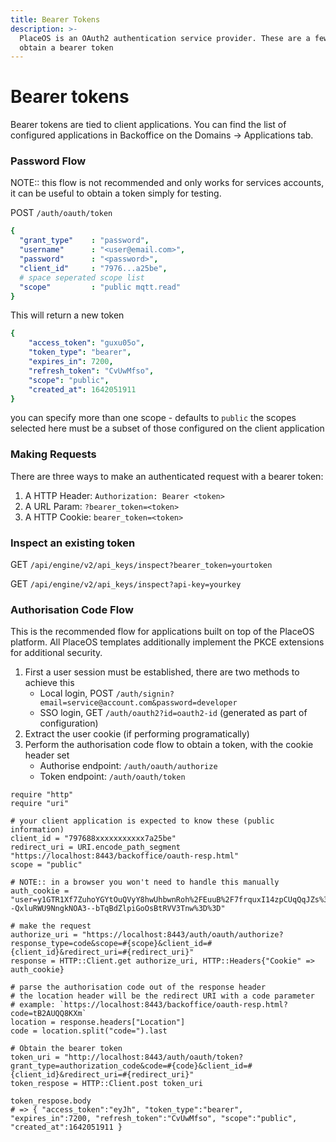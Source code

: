 ```yaml
---
title: Bearer Tokens
description: >-
  PlaceOS is an OAuth2 authentication service provider. These are a few ways to
  obtain a bearer token
---
```


# Bearer tokens

Bearer tokens are tied to client applications. You can find the list of configured applications in Backoffice on the Domains -> Applications tab.

### Password Flow

NOTE:: this flow is not recommended and only works for services accounts, it can be useful to obtain a token simply for testing.

POST `/auth/oauth/token`

```yaml
{
  "grant_type"    : "password",
  "username"      : "<user@email.com>",
  "password"      : "<password>",
  "client_id"     : "7976...a25be",
  # space seperated scope list
  "scope"         : "public mqtt.read"
}
```

This will return a new token

```yaml
{
    "access_token": "guxu05o",
    "token_type": "bearer",
    "expires_in": 7200,
    "refresh_token": "CvUwMfso",
    "scope": "public",
    "created_at": 1642051911
}
```

you can specify more than one scope - defaults to `public` the scopes selected here must be a subset of those configured on the client application

### Making Requests

There are three ways to make an authenticated request with a bearer token:

1. A HTTP Header: `Authorization: Bearer <token>`
2. A URL Param: `?bearer_token=<token>`
3. A HTTP Cookie: `bearer_token=<token>`

### Inspect an existing token

GET `/api/engine/v2/api_keys/inspect?bearer_token=yourtoken`

GET `/api/engine/v2/api_keys/inspect?api-key=yourkey`

### Authorisation Code Flow

This is the recommended flow for applications built on top of the PlaceOS platform. All PlaceOS templates additionally implement the PKCE extensions for additional security.

1. First a user session must be established, there are two methods to achieve this
   * Local login, POST `/auth/signin?email=service@account.com&password=developer`
   * SSO login, GET `/auth/oauth2?id=oauth2-id` (generated as part of configuration)
2. Extract the user cookie (if performing programatically)
3. Perform the authorisation code flow to obtain a token, with the cookie header set
   * Authorise endpoint: `/auth/oauth/authorize`
   * Token endpoint: `/auth/oauth/token`

```crystal
require "http"
require "uri"

# your client application is expected to know these (public information)
client_id = "797688xxxxxxxxxxx7a25be"
redirect_uri = URI.encode_path_segment "https://localhost:8443/backoffice/oauth-resp.html"
scope = "public"

# NOTE:: in a browser you won't need to handle this manually
auth_cookie = "user=y1GTR1Xf7ZuhoYGYtOuQVyY8hwUhbwnRoh%2FEuuB%2F7frquxI14zpCUqQqJZs%3D--QxluRWU9NngkNOA3--bTqBdZlpiGoOsBtRVV3Tnw%3D%3D"

# make the request
authorize_uri = "https://localhost:8443/auth/oauth/authorize?response_type=code&scope=#{scope}&client_id=#{client_id}&redirect_uri=#{redirect_uri}"
response = HTTP::Client.get authorize_uri, HTTP::Headers{"Cookie" => auth_cookie}

# parse the authorisation code out of the response header
# the location header will be the redirect URI with a code parameter
# example: `https://localhost:8443/backoffice/oauth-resp.html?code=tB2AUQQ8KXm`
location = response.headers["Location"]
code = location.split("code=").last

# Obtain the bearer token
token_uri = "http://localhost:8443/auth/oauth/token?grant_type=authorization_code&code=#{code}&client_id=#{client_id}&redirect_uri=#{redirect_uri}"
token_respose = HTTP::Client.post token_uri

token_respose.body
# => { "access_token":"eyJh", "token_type":"bearer", "expires_in":7200, "refresh_token":"CvUwMfso", "scope":"public", "created_at":1642051911 }

```
